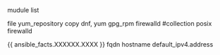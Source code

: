 mudule list

file
yum_repository
copy
dnf, yum
gpg_rpm
firewalld  #collection posix firewalld


{{ ansible_facts.XXXXXX.XXXX }}
fqdn
hostname
default_ipv4.address

